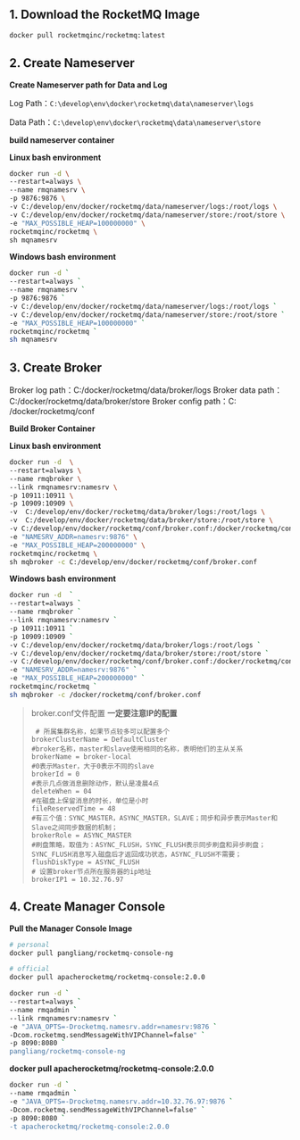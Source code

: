 ## 1. Download the RocketMQ Image
```bash
docker pull rocketmqinc/rocketmq:latest
```

## 2. Create Nameserver

**Create Nameserver path for Data and Log**

Log Path：`C:\develop\env\docker\rocketmq\data\nameserver\logs`

Data Path：`C:\develop\env\docker\rocketmq\data\nameserver\store`

**build nameserver container**

**Linux bash environment**

```bash
docker run -d \
--restart=always \
--name rmqnamesrv \
-p 9876:9876 \
-v C:/develop/env/docker/rocketmq/data/nameserver/logs:/root/logs \
-v C:/develop/env/docker/rocketmq/data/nameserver/store:/root/store \
-e "MAX_POSSIBLE_HEAP=100000000" \
rocketmqinc/rocketmq \
sh mqnamesrv 
```
**Windows bash environment**

```bash
docker run -d `
--restart=always `
--name rmqnamesrv `
-p 9876:9876 `
-v C:/develop/env/docker/rocketmq/data/nameserver/logs:/root/logs `
-v C:/develop/env/docker/rocketmq/data/nameserver/store:/root/store `
-e "MAX_POSSIBLE_HEAP=100000000" `
rocketmqinc/rocketmq `
sh mqnamesrv 
```


## 3. Create Broker

Broker log path：C:/docker/rocketmq/data/broker/logs
Broker data path：C:/docker/rocketmq/data/broker/store
Broker config path：C: /docker/rocketmq/conf

**Build Broker Container**

**Linux bash environment**

```bash
docker run -d  \
--restart=always \
--name rmqbroker \
--link rmqnamesrv:namesrv \
-p 10911:10911 \
-p 10909:10909 \
-v  C:/develop/env/docker/rocketmq/data/broker/logs:/root/logs \
-v  C:/develop/env/docker/rocketmq/data/broker/store:/root/store \
-v C:/develop/env/docker/rocketmq/conf/broker.conf:/docker/rocketmq/conf/broker.conf \
-e "NAMESRV_ADDR=namesrv:9876" \
-e "MAX_POSSIBLE_HEAP=200000000" \
rocketmqinc/rocketmq \
sh mqbroker -c C:/develop/env/docker/rocketmq/conf/broker.conf
```

**Windows bash environment**

```bash
docker run -d  `
--restart=always `
--name rmqbroker `
--link rmqnamesrv:namesrv `
-p 10911:10911 `
-p 10909:10909 `
-v C:/develop/env/docker/rocketmq/data/broker/logs:/root/logs `
-v C:/develop/env/docker/rocketmq/data/broker/store:/root/store `
-v C:/develop/env/docker/rocketmq/conf/broker.conf:/docker/rocketmq/conf/broker.conf `
-e "NAMESRV_ADDR=namesrv:9876" `
-e "MAX_POSSIBLE_HEAP=200000000" `
rocketmqinc/rocketmq `
sh mqbroker -c /docker/rocketmq/conf/broker.conf
```

> broker.conf文件配置 **一定要注意IP的配置**
> ```properties
>  # 所属集群名称，如果节点较多可以配置多个
> brokerClusterName = DefaultCluster
> #broker名称，master和slave使用相同的名称，表明他们的主从关系
> brokerName = broker-local
> #0表示Master，大于0表示不同的slave
> brokerId = 0
> #表示几点做消息删除动作，默认是凌晨4点
> deleteWhen = 04
> #在磁盘上保留消息的时长，单位是小时
> fileReservedTime = 48
> #有三个值：SYNC_MASTER，ASYNC_MASTER，SLAVE；同步和异步表示Master和Slave之间同步数据的机制；
> brokerRole = ASYNC_MASTER
> #刷盘策略，取值为：ASYNC_FLUSH，SYNC_FLUSH表示同步刷盘和异步刷盘；SYNC_FLUSH消息写入磁盘后才返回成功状态，ASYNC_FLUSH不需要；
> flushDiskType = ASYNC_FLUSH
> # 设置broker节点所在服务器的ip地址
> brokerIP1 = 10.32.76.97
> ```

## 4. Create Manager Console

**Pull the Manager Console Image**
```bash
# personal
docker pull pangliang/rocketmq-console-ng

# official
docker pull apacherocketmq/rocketmq-console:2.0.0
```

```bash
docker run -d `
--restart=always `
--name rmqadmin `
--link rmqnamesrv:namesrv `
-e "JAVA_OPTS=-Drocketmq.namesrv.addr=namesrv:9876 `
-Dcom.rocketmq.sendMessageWithVIPChannel=false" `
-p 8090:8080 `
pangliang/rocketmq-console-ng
```
**docker pull apacherocketmq/rocketmq-console:2.0.0**

```bash
docker run -d `
--name rmqadmin `
-e "JAVA_OPTS=-Drocketmq.namesrv.addr=10.32.76.97:9876 `
-Dcom.rocketmq.sendMessageWithVIPChannel=false" `
-p 8090:8080 `
-t apacherocketmq/rocketmq-console:2.0.0
```
